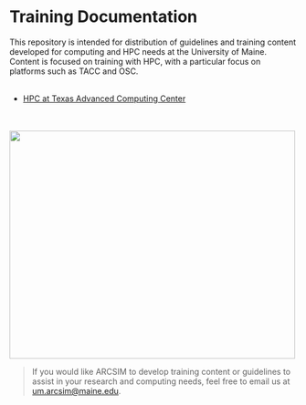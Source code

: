 # Training Documentation

This repository is intended for distribution of guidelines and training content developed for computing and HPC needs at the University of Maine. Content is focused on training with HPC, with a particular focus on platforms such as TACC and OSC.
<br />
<br />


 - <a href="https://github.com/umaine-research/Training_Documentation/blob/main/HPCatTACC.html" title="HPC at Texas Advanced Computing Center">HPC at Texas Advanced Computing Center</a>

<br />
<br />


<img src="https://user-images.githubusercontent.com/12448633/136594600-9aceaac9-6575-403b-937a-efdaf3a54db0.jpg" width="500" height="400">


> If you would like ARCSIM to develop training content or guidelines to assist in your research and computing needs, feel free to email us at um.arcsim@maine.edu.
